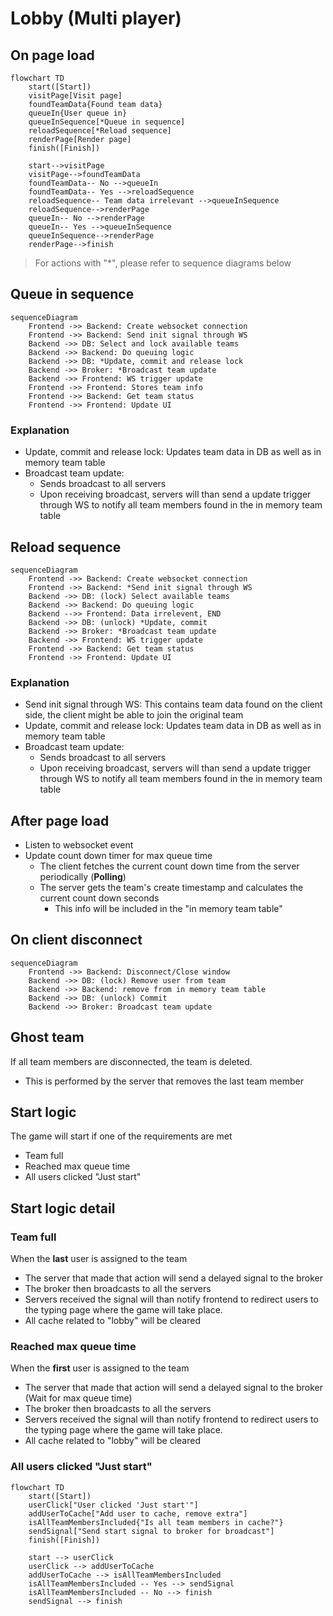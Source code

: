 # Lobby (Multi player)
## On page load
```mermaid
flowchart TD
    start([Start])
    visitPage[Visit page] 
    foundTeamData{Found team data} 
    queueIn{User queue in} 
    queueInSequence[*Queue in sequence] 
    reloadSequence[*Reload sequence] 
    renderPage[Render page]
    finish([Finish])

    start-->visitPage
    visitPage-->foundTeamData
    foundTeamData-- No -->queueIn
    foundTeamData-- Yes -->reloadSequence
    reloadSequence-- Team data irrelevant -->queueInSequence
    reloadSequence-->renderPage
    queueIn-- No -->renderPage
    queueIn-- Yes -->queueInSequence
    queueInSequence-->renderPage
    renderPage-->finish
```
> For actions with "*", please refer to sequence diagrams below

## Queue in sequence
```mermaid
sequenceDiagram
    Frontend ->> Backend: Create websocket connection 
    Frontend ->> Backend: Send init signal through WS
    Backend ->> DB: Select and lock available teams 
    Backend ->> Backend: Do queuing logic
    Backend ->> DB: *Update, commit and release lock
    Backend ->> Broker: *Broadcast team update
    Backend ->> Frontend: WS trigger update
    Frontend ->> Frontend: Stores team info
    Frontend ->> Backend: Get team status
    Frontend ->> Frontend: Update UI
```
### Explanation
- Update, commit and release lock: Updates team data in DB as well as in memory team table
- Broadcast team update: 
    - Sends broadcast to all servers
    - Upon receiving broadcast, servers will than send a update trigger through WS to notify all team members found in the in memory team table

## Reload sequence
```mermaid
sequenceDiagram
    Frontend ->> Backend: Create websocket connection 
    Frontend ->> Backend: *Send init signal through WS
    Backend ->> DB: (lock) Select available teams 
    Backend ->> Backend: Do queuing logic
    Backend -->> Frontend: Data irrelevent, END
    Backend ->> DB: (unlock) *Update, commit
    Backend ->> Broker: *Broadcast team update
    Backend ->> Frontend: WS trigger update
    Frontend ->> Backend: Get team status
    Frontend ->> Frontend: Update UI
```
### Explanation
- Send init signal through WS: This contains team data found on the client side, the client might be able to join the original team
- Update, commit and release lock: Updates team data in DB as well as in memory team table
- Broadcast team update: 
    - Sends broadcast to all servers
    - Upon receiving broadcast, servers will than send a update trigger through WS to notify all team members found in the in memory team table

## After page load
- Listen to websocket event
- Update count down timer for max queue time
    - The client fetches the current count down time from the server periodically (**Polling**)
    - The server gets the team's create timestamp and calculates the current count down seconds
        - This info will be included in the "in memory team table"

## On client disconnect
```mermaid
sequenceDiagram
    Frontend ->> Backend: Disconnect/Close window
    Backend ->> DB: (lock) Remove user from team
    Backend ->> Backend: remove from in memory team table 
    Backend ->> DB: (unlock) Commit
    Backend ->> Broker: Broadcast team update
```
## Ghost team
If all team members are disconnected, the team is deleted.
- This is performed by the server that removes the last team member

## Start logic
The game will start if one of the requirements are met
- Team full
- Reached max queue time
- All users clicked "Just start"

## Start logic detail
### Team full
When the **last** user is assigned to the team
- The server that made that action will send a delayed signal to the broker
- The broker then broadcasts to all the servers
- Servers received the signal will than notify frontend to redirect users to the typing page where the game will take place.
- All cache related to "lobby" will be cleared

### Reached max queue time
When the **first** user is assigned to the team
- The server that made that action will send a delayed signal to the broker (Wait for max queue time)
- The broker then broadcasts to all the servers
- Servers received the signal will than notify frontend to redirect users to the typing page where the game will take place.
- All cache related to "lobby" will be cleared

### All users clicked "Just start"
```mermaid
flowchart TD
    start([Start])
    userClick["User clicked 'Just start'"]
    addUserToCache["Add user to cache, remove extra"]
    isAllTeamMembersIncluded{"Is all team members in cache?"}
    sendSignal["Send start signal to broker for broadcast"]
    finish([Finish])

    start --> userClick 
    userClick --> addUserToCache
    addUserToCache --> isAllTeamMembersIncluded
    isAllTeamMembersIncluded -- Yes --> sendSignal
    isAllTeamMembersIncluded -- No --> finish
    sendSignal --> finish
```
